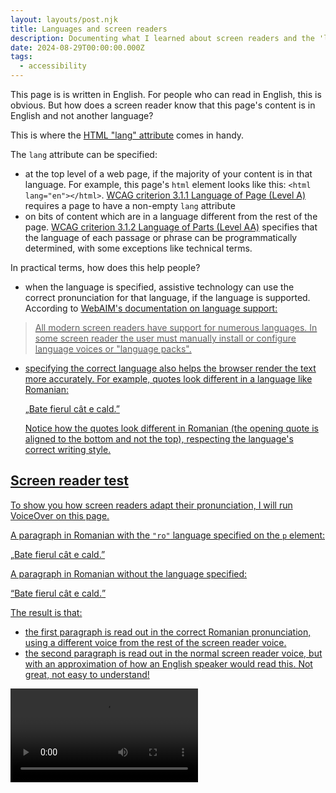 ```yaml
---
layout: layouts/post.njk
title: Languages and screen readers
description: Documenting what I learned about screen readers and the 'lang' attribute
date: 2024-08-29T00:00:00.000Z
tags:
  - accessibility
---
```


This page is is written in English. For people who can read in English, this is obvious. But how does a screen reader know that this page's content is in English and not another language?

This is where the <a href="https://developer.mozilla.org/en-US/docs/Web/HTML/Global_attributes/lang" target="_blank">HTML "lang" attribute</a> comes in handy.

The `lang` attribute can be specified:
- at the top level of a web page, if the majority of your content is in that language. For example, this page's `html` element looks like this: `<html lang="en"></html>`. <a href="https://www.w3.org/WAI/WCAG22/Understanding/language-of-page.html">WCAG criterion 3.1.1 Language of Page (Level A)</a> requires a page to have a non-empty `lang` attribute
- on bits of content which are in a language different from the rest of the page. <a href="https://www.w3.org/WAI/WCAG21/Understanding/language-of-parts.html">WCAG criterion 3.1.2 Language of Parts (Level AA)</a> specifies that the language of each passage or phrase can be programmatically determined, with some exceptions like technical terms.

In practical terms, how does this help people?

- when the language is specified, assistive technology can use the correct pronunciation for that language, if the language is supported. According to <a href="https://webaim.org/techniques/language/#support">WebAIM's documentation on language support</s>:

> All modern screen readers have support for numerous languages. In some screen reader the user must manually install or configure language voices or "language packs".

- specifying the correct language also helps the browser render the text more accurately. For example, quotes look different in a language like Romanian: <p lang="ro"><q>Bate fierul cât e cald.</q></p> Notice how the quotes look different in Romanian (the opening quote is aligned to the bottom and not the top), respecting the language's correct writing style.

## Screen reader test

To show you how screen readers adapt their pronunciation, I will run VoiceOver on this page.

A paragraph in Romanian with the `"ro"` language specified on the `p` element:

<p lang="ro"><q>Bate fierul cât e cald.</q></p>

A paragraph in Romanian without the language specified:

<p><q>Bate fierul cât e cald.</q></p>

The result is that:
- the first paragraph is read out in the correct Romanian pronunciation, using a different voice from the rest of the screen reader voice.
- the second paragraph is read out in the normal screen reader voice, but with an approximation of how an English speaker would read this. Not great, not easy to understand!

<video controls>
  <source src="../../img/voiceover-romanian.mov" type="video" />
</video>
